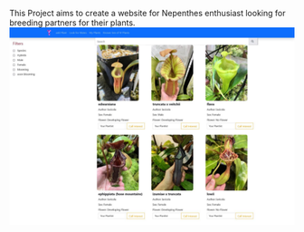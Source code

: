 This Project aims to create a website for Nepenthes enthusiast looking for breeding partners for their plants.
![alt text](/examples/old_example.jpg)
